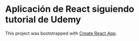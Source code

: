 # Aplicación de React siguiendo tutorial de Udemy

This project was bootstrapped with [Create React App](https://github.com/facebook/create-react-app).


